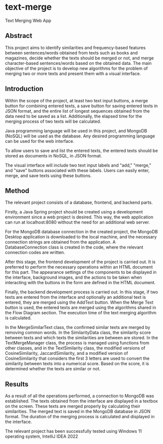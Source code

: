 # text-merge
Text Merging Web App

## Abstract
This project aims to identify similarities and frequency-based features between sentences/words obtained from texts such as books and magazines, decide whether the texts should be merged or not, and merge character-based sentences/words based on the obtained data. The main objective of the project is to develop new algorithms for the problem of merging two or more texts and present them with a visual interface.

## Introduction
Within the scope of the project, at least two text input buttons, a merge button for combining entered texts, a save button for saving entered texts in JSON format, and the entire list of longest sequences obtained from the data need to be saved as a list. Additionally, the elapsed time for the merging process of two texts will be calculated.

Java programming language will be used in this project, and MongoDB (NoSQL) will be used as the database. Any desired programming language can be used for the web interface.

To allow users to save and list the entered texts, the entered texts should be stored as documents in NoSQL, in JSON format.

The visual interface will include two text input labels and "add," "merge," and "save" buttons associated with these labels. Users can easily enter, merge, and save texts using these buttons.

## Method
The relevant project consists of a database, frontend, and backend parts.

Firstly, a Java Spring project should be created using a development environment since a web project is desired. This way, the web application can run at localhost:8080 without the need for an additional web server.

For the MongoDB database connection in the created project, the MongoDB Desktop application is downloaded to the local machine, and the necessary connection strings are obtained from the application. A DatabaseConnection class is created in the code, where the relevant connection codes are written.

After this stage, the frontend development of the project is carried out. It is preferred to perform the necessary operations within an HTML document for this part. The appearance settings of the components to be displayed in the interface, background images, and the actions to be taken when interacting with the buttons in the form are defined in the HTML document.

Finally, the backend development process is carried out. In this stage, if two texts are entered from the interface and optionally an additional text is entered, they are merged using the AddText button. When the Merge Text button is used, the entered texts are merged using the algorithms shared in the Flow Diagram section. The execution time of the text merging algorithm is calculated.

In the MergeSimilarText class, the confirmed similar texts are merged by removing common words. In the SimilarityData class, the similarity score between texts and which texts the similarities are between are stored. In the TextMergeManager class, the process is managed using functions from other classes, and in the TextSimilarity class, the modified versions of CosineSimilarity, JaccardSimilarity, and a modified version of CosineSimilarity that considers the first 3 letters are used to convert the similarity between texts into a numerical score. Based on the score, it is determined whether the texts are similar or not.

## Results
As a result of all the operations performed, a connection to MongoDB was established. The texts obtained from the interface are displayed in a textbox on the screen. These texts are merged properly by calculating their similarities. The merged text is saved in the MongoDB database in JSON format. The duration of the merging process is calculated and displayed in the interface.

The relevant project has been successfully tested using Windows 11 operating system, IntelliJ IDEA 2022
